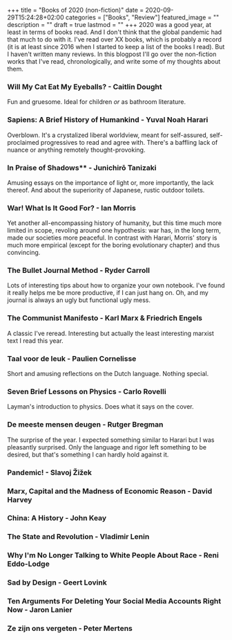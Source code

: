 +++
title =  "Books of 2020 (non-fiction)"
date = 2020-09-29T15:24:28+02:00
categories = ["Books", "Review"]
featured_image = ""
description = ""
draft = true
lastmod = ""
+++
2020 was a good year, at least in terms of books read. And I don't think that the global pandemic had that much to do with it. I've read over XX books, which is probably a record (it is at least since 2016 when I started to keep a list of the books I read). But I haven't written many reviews. In this blogpost I'll go over the non-fiction works that I've read, chronologically, and write some of my thoughts about them.
<!--more-->

### Will My Cat Eat My Eyeballs? - Caitlin Dought
Fun and gruesome. Ideal for children *or* as bathroom literature. 

### Sapiens: A Brief History of Humankind - Yuval Noah Harari
Overblown. It's a crystalized liberal worldview, meant for self-assured, self-proclaimed progressives to read and agree with. There's a baffling lack of nuance or anything remotely thought-provoking. 

### In Praise of Shadows** - Junichirō Tanizaki
Amusing essays on the importance of light or, more importantly, the lack thereof. And about the superiority of Japanese, rustic outdoor toilets.

### War! What Is It Good For? - Ian Morris
Yet another all-encompassing history of humanity, but this time much more limited in scope, revoling around one hypothesis: war has, in the long term, made our societies more peaceful. In contrast with Harari, Morris' story is much more empirical (except for the boring evolutionary chapter) and thus convincing.

### The Bullet Journal Method - Ryder Carroll
Lots of interesting tips about how to organize your own notebook. I've found it really helps me be more productive, if I can just hang on. Oh, and my journal is always an ugly but functional ugly mess.

### The Communist Manifesto - Karl Marx & Friedrich Engels
A classic I've reread. Interesting but actually the least interesting marxist text I read this year.

### Taal voor de leuk - Paulien Cornelisse
Short and amusing reflections on the Dutch language. Nothing special.

### Seven Brief Lessons on Physics - Carlo Rovelli
Layman's introduction to physics. Does what it says on the cover.

### De meeste mensen deugen - Rutger Bregman
The surprise of the year. I expected something similar to Harari but I was pleasantly surprised. Only the language and rigor left something to be desired, but that's something I can hardly hold against it.
### Pandemic! - Slavoj Žižek

### Marx, Capital and the Madness of Economic Reason - David Harvey

### China: A History - John Keay

### The State and Revolution - Vladimir Lenin

### Why I'm No Longer Talking to White People About Race - Reni Eddo-Lodge

### Sad by Design - Geert Lovink

### Ten Arguments For Deleting Your Social Media Accounts Right Now - Jaron Lanier

### Ze zijn ons vergeten - Peter Mertens
